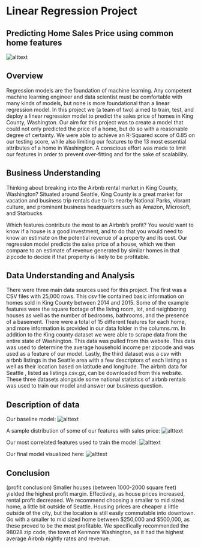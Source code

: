 # Linear Regression Project
## Predicting Home Sales Price using common home features

![alttext](https://i.ibb.co/s9r59x2/Seattle-Rainier-photo.jpg)

## Overview

Regression models are the foundation of machine learning. Any competent machine learning engineer and data scientist must be comfortable with many kinds of models, but none is more foundational than a linear regression model. In  this project we (a team of two) aimed to train, test, and deploy a linear regression model to predict the sales price of homes in King County, Washington. Our aim for this project was to create a model that could not only predicted the price of a home, but do so with a reasonable degree of certainty. We were able to achieve an R-Squared score of 0.85 on our testing score, while also limiting our features to the 13 most essential attributes of a home in Washington. A conscious effort was made to limit our features in order to prevent over-fitting and for the sake of scalability. 

## Business Understanding

Thinking about breaking into the Airbnb rental market in King County, Washington?  Situated around Seattle, King County is a great market for vacation and business trip rentals due to its nearby National Parks, vibrant culture, and prominent business headquarters such as Amazon, Microsoft, and Starbucks.

Which features contribute the most to an Airbnb’s profit? You would want to know if a house is a good investment, and to do that you would need to know an estimate on the potential revenue of a property and its cost. Our regression model predicts the sales price of a house, which we then compare to an estimate of revenue generated by similar homes in that zipcode to decide if that property is likely to be profitable.

## Data Understanding and Analysis

There were three main data sources used for this project. The first was a CSV files with 25,000 rows. This csv file contained basic information on homes sold in King County between 2014 and 2015. Some of the example features were the square footage of the living room, lot, and neighboring houses as well as the number of bedrooms, bathrooms, and the presence of a basement. There were a total of 15 different features for each home, and more information is provided in our data folder in the columns.rm. In addition to the King county dataset we were able to scrape data from the entire state of Washington. This data was pulled from this website.   This data was used to determine the average household income per zipcode and was used as a feature of our model. Lastly, the third dataset was a csv with airbnb listings in the Seattle area with a few descriptors of each listing as well as their location based on latitude and longitude. The airbnb data for Seattle , listed as listings.csv.gz, can be downloaded from this website. These three datasets alongside some national statistics of airbnb rentals was used to train our model and answer our business question. 
 
## Description of data

Our baseline model: 
![alttext](https://i.ibb.co/2gPCLmk/sales-price-sqft-living-model.png)

A sample distribution of some of our features with sales price: 
![alttext]([https://i.ibb.co/PC1hVKj/output.png](https://i.ibb.co/dctMhXH/top-3-features.png))

Our most correlated features used to train the model: 
![alttext](https://i.ibb.co/2vj881n/top-3-features.png)

Our final model visualized here: 
![alttext](https://i.ibb.co/SxqX2hV/model-final.png)



## Conclusion


(profit conclusion)
Smaller houses (between 1000-2000 square feet) yielded the highest profit margin. Effectively, as house prices increased, rental profit decreased. We recommend choosing a smaller to mid sized home, a little bit outside of Seattle. Housing prices are cheaper a little outside of the city, but the location is still easily commutable into downtown. Go with a smaller to mid sized home between $250,000 and $500,000, as these proved to be the most profitable. We specifically recommended the 98028 zip code, the town of Kenmore Washington, as it had the highest average  Airbnb nightly rates and revenue. 
